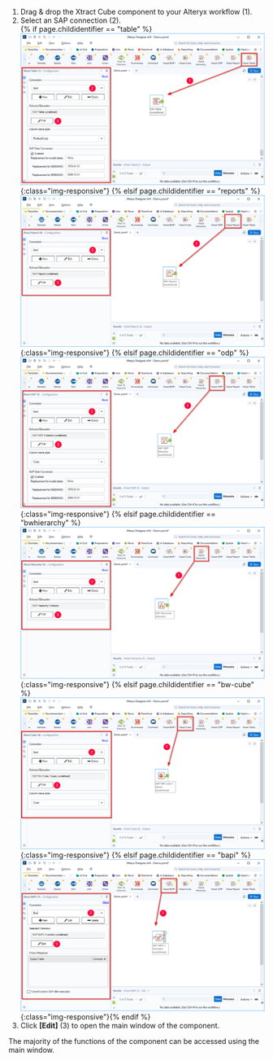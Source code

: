
1. Drag & drop the Xtract Cube component to your Alteryx workflow (1).
2. Select an SAP connection (2).<br>
{% if page.childidentifier == "table" %} ![New](/img/content/xfa/xfa_create_table_extraction_01.png){:class="img-responsive"} {% elsif page.childidentifier == "reports" %} ![New](/img/content/xfa/xfa_create_report_extraction_01.png){:class="img-responsive"} {% elsif page.childidentifier == "odp" %} ![New](/img/content/xfa/xfa_create_odp_extraction_01.png){:class="img-responsive"} {% elsif page.childidentifier == "bwhierarchy" %} ![New](/img/content/xfa/xfa_create_hierarchy_extraction_01.png){:class="img-responsive"} {% elsif page.childidentifier == "bw-cube" %} ![New](/img/content/xfa/xfa_create_cube_extraction_01.png){:class="img-responsive"} {% elsif page.childidentifier == "bapi" %} ![New](/img/content/xfa/xfa_create_bapi_extraction_01.png){:class="img-responsive"}{% endif %}
3. Click **[Edit]** (3) to open the main window of the component.

The majority of the functions of the component can be accessed using the main window.

